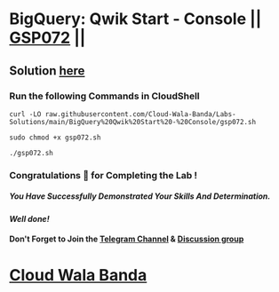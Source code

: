 # BigQuery: Qwik Start - Console || [GSP072](https://www.cloudskillsboost.google/focuses/1145?parent=catalog) ||

## Solution [here](https://youtu.be/vKRQHIPFkng)

### Run the following Commands in CloudShell

```
curl -LO raw.githubusercontent.com/Cloud-Wala-Banda/Labs-Solutions/main/BigQuery%20Qwik%20Start%20-%20Console/gsp072.sh

sudo chmod +x gsp072.sh

./gsp072.sh
```

### Congratulations 🎉 for Completing the Lab !

##### *You Have Successfully Demonstrated Your Skills And Determination.*

#### *Well done!*

#### Don't Forget to Join the [Telegram Channel](https://t.me/cloudwalabanda) & [Discussion group](https://t.me/cloudwalabandachats)

# [Cloud Wala Banda](https://www.youtube.com/@cloudwalabanda)
